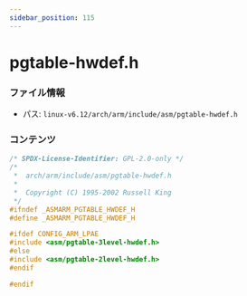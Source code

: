 ```yaml
---
sidebar_position: 115
---
```

# pgtable-hwdef.h

### ファイル情報

- パス: `linux-v6.12/arch/arm/include/asm/pgtable-hwdef.h`

### コンテンツ

```h
/* SPDX-License-Identifier: GPL-2.0-only */
/*
 *  arch/arm/include/asm/pgtable-hwdef.h
 *
 *  Copyright (C) 1995-2002 Russell King
 */
#ifndef _ASMARM_PGTABLE_HWDEF_H
#define _ASMARM_PGTABLE_HWDEF_H

#ifdef CONFIG_ARM_LPAE
#include <asm/pgtable-3level-hwdef.h>
#else
#include <asm/pgtable-2level-hwdef.h>
#endif

#endif

```
